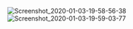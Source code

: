 ![Screenshot_2020-01-03-19-58-56-38](https://user-images.githubusercontent.com/44047322/72204208-f7374a00-34a7-11ea-8060-f69002e2a49e.png)
![Screenshot_2020-01-03-19-59-03-77](https://user-images.githubusercontent.com/44047322/72204205-f1d9ff80-34a7-11ea-8dd8-173a33cf6a5a.png)

